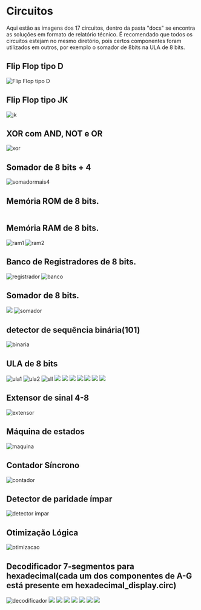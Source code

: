 
# Circuitos

Aqui estão as imagens dos 17 circuitos, dentro da pasta "docs" se encontra as soluções em formato de relatório técnico.
É recomendado que todos os circuitos estejam no mesmo diretório, pois certos componentes foram utilizados em outros, por exemplo o somador de 8bits na ULA de 8 bits.

## Flip Flop tipo D
![Flip Flop tipo D](imgs/flipflop_d.png)

## Flip Flop tipo JK
![jk](imgs/flipflop_jk.png)

## XOR com AND, NOT e OR
![xor](imgs/xor1.png)

## Somador de 8 bits + 4
![somadormais4](imgs/somador_mais_4.png)
## Memória ROM de 8 bits.
![]()
## Memória RAM de 8 bits.
![ram1](imgs/ram1.png)
![ram2](imgs/ram2.png)
## Banco de Registradores de 8 bits.
![registrador](imgs/registrador.png)
![banco](imgs/banco_registradores.png)
## Somador de 8 bits.
![](imgs/full%20adder.png)
![somador](imgs/somador_8bits.png)
## detector de sequência binária(101)
![binaria](imgs/detector_sequencia_binaria.png)
## ULA de 8 bits
![ula1](imgs/ula_1.png)
![ula2](imgs/ula_2.png)
![sll](imgs/shift.png)
![](imgs/and_8.png)
![](imgs/or_8.png)
![](imgs/not.png)
![](imgs/nor.png)
![](imgs/nand.png)
![](imgs/xor.png)
![](imgs/subtrator.png)
## Extensor de sinal 4-8
![extensor](imgs/extensor.png)
## Máquina de estados
![maquina](imgs/maquina_estados.png)
## Contador Síncrono
![contador](imgs/contador.png)
## Detector de paridade ímpar
![detector impar](imgs/paridade_impar.png)
## Otimização Lógica 
![otimizacao](imgs/otimizacao_logica.png)
## Decodificador 7-segmentos para hexadecimal(cada um dos componentes de A-G está presente em hexadecimal_display.circ)
![decodificador](imgs/hexa.png)
![](imgs/A.png)
![](imgs/B.png)
![](imgs/C.png)
![](imgs/D.png)
![](imgs/E.png)
![](imgs/F.png)
![](imgs/G.png)
